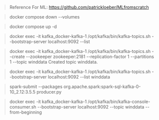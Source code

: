 
> Reference For ML: https://github.com/patrickloeber/MLfromscratch

> docker compose down --volumes

> docker compose up -d

> docker exec -it kafka_docker-kafka-1 /opt/kafka/bin/kafka-topics.sh --bootstrap-server localhost:9092 --list

> docker exec -it kafka_docker-kafka-1 /opt/kafka/bin/kafka-topics.sh --create --zookeeper zookeeper:2181 --replication-factor 1 --partitions 1 --topic winddata
Created topic winddata.

> docker exec -it kafka_docker-kafka-1 /opt/kafka/bin/kafka-topics.sh --bootstrap-server localhost:9092 --list
winddata

> spark-submit --packages org.apache.spark:spark-sql-kafka-0-10_2.12:3.5.5 producer.py

> docker exec -it kafka_docker-kafka-1 /opt/kafka/bin/kafka-console-consumer.sh --bootstrap-server localhost:9092 --topic winddata --from-beginning